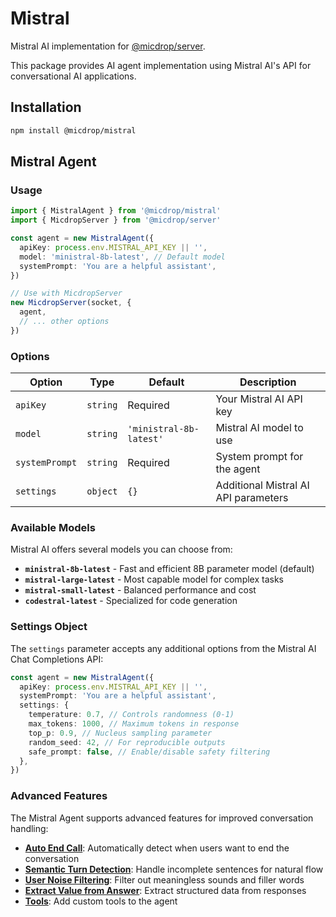# Mistral

Mistral AI implementation for [@micdrop/server](../../server).

This package provides AI agent implementation using Mistral AI's API for conversational AI applications.

## Installation

```bash
npm install @micdrop/mistral
```

## Mistral Agent

### Usage

```typescript
import { MistralAgent } from '@micdrop/mistral'
import { MicdropServer } from '@micdrop/server'

const agent = new MistralAgent({
  apiKey: process.env.MISTRAL_API_KEY || '',
  model: 'ministral-8b-latest', // Default model
  systemPrompt: 'You are a helpful assistant',
})

// Use with MicdropServer
new MicdropServer(socket, {
  agent,
  // ... other options
})
```

### Options

| Option         | Type     | Default                 | Description                          |
| -------------- | -------- | ----------------------- | ------------------------------------ |
| `apiKey`       | `string` | Required                | Your Mistral AI API key              |
| `model`        | `string` | `'ministral-8b-latest'` | Mistral AI model to use              |
| `systemPrompt` | `string` | Required                | System prompt for the agent          |
| `settings`     | `object` | `{}`                    | Additional Mistral AI API parameters |

### Available Models

Mistral AI offers several models you can choose from:

- **`ministral-8b-latest`** - Fast and efficient 8B parameter model (default)
- **`mistral-large-latest`** - Most capable model for complex tasks
- **`mistral-small-latest`** - Balanced performance and cost
- **`codestral-latest`** - Specialized for code generation

### Settings Object

The `settings` parameter accepts any additional options from the Mistral AI Chat Completions API:

```typescript
const agent = new MistralAgent({
  apiKey: process.env.MISTRAL_API_KEY || '',
  systemPrompt: 'You are a helpful assistant',
  settings: {
    temperature: 0.7, // Controls randomness (0-1)
    max_tokens: 1000, // Maximum tokens in response
    top_p: 0.9, // Nucleus sampling parameter
    random_seed: 42, // For reproducible outputs
    safe_prompt: false, // Enable/disable safety filtering
  },
})
```

### Advanced Features

The Mistral Agent supports advanced features for improved conversation handling:

- **[Auto End Call](../../server/auto-end-call)**: Automatically detect when users want to end the conversation
- **[Semantic Turn Detection](../../server/semantic-turn-detection)**: Handle incomplete sentences for natural flow
- **[User Noise Filtering](../../server/user-noise-filtering)**: Filter out meaningless sounds and filler words
- **[Extract Value from Answer](../../server/extract)**: Extract structured data from responses
- **[Tools](../../server/tools)**: Add custom tools to the agent
